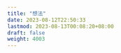 ```yaml
---
title: "想法"
date: 2023-08-12T22:50:33
lastmod: 2023-08-13T00:08:20+08:00
draft: false
weight: 4003
---
```

